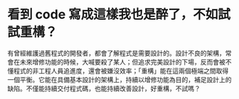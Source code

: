 # 看到 code 寫成這樣我也是醉了，不如試試重構？

有曾經維護過舊程式的開發者，都會了解程式是需要設計的。設計不良的架構，常會在未來增修功能的時候，大喊要殺了某人；但追求完美設計的下場，反而會被不懂程式的非工程人員追進度，還會被嫌沒效率；「重構」能在這兩個極端之間取得一個平衡。它能在具備基本設計的架構上，持續以增修功能為目的，補足設計上的缺陷。不僅能持續交付程式碼，也能持續改善設計，好重構，不試嗎？
